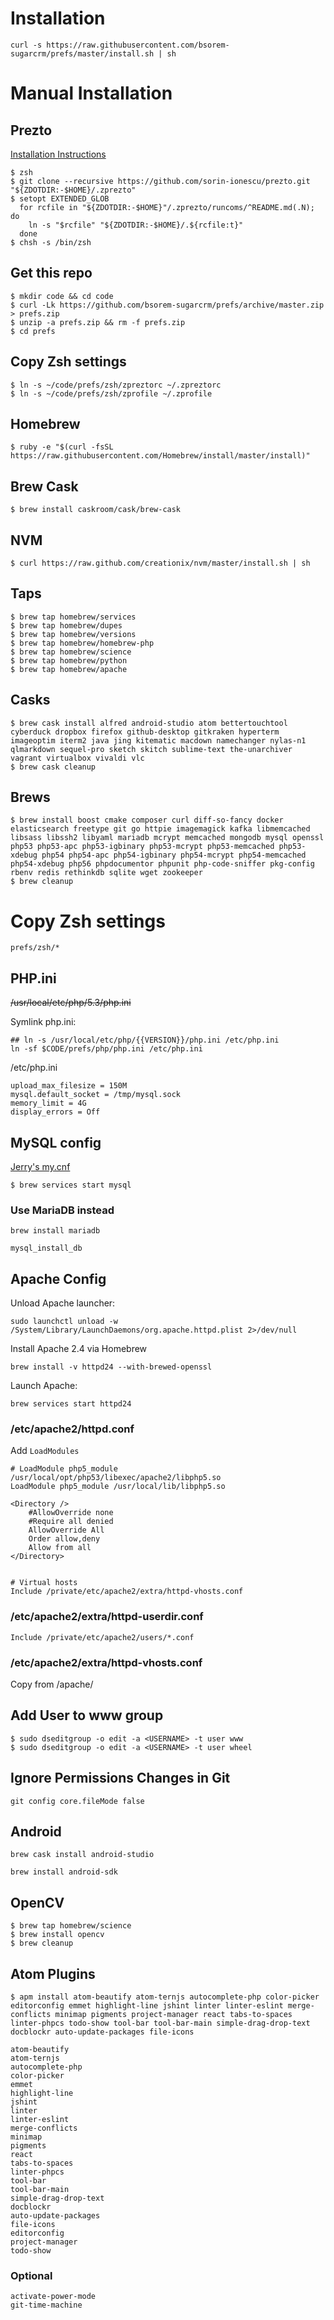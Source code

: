 # Installation

    curl -s https://raw.githubusercontent.com/bsorem-sugarcrm/prefs/master/install.sh | sh


# Manual Installation

## Prezto

[Installation Instructions](https://github.com/sorin-ionescu/prezto)

```
$ zsh
$ git clone --recursive https://github.com/sorin-ionescu/prezto.git "${ZDOTDIR:-$HOME}/.zprezto"
$ setopt EXTENDED_GLOB
  for rcfile in "${ZDOTDIR:-$HOME}"/.zprezto/runcoms/^README.md(.N); do
    ln -s "$rcfile" "${ZDOTDIR:-$HOME}/.${rcfile:t}"
  done
$ chsh -s /bin/zsh
```

## Get this repo

    $ mkdir code && cd code
    $ curl -Lk https://github.com/bsorem-sugarcrm/prefs/archive/master.zip > prefs.zip
    $ unzip -a prefs.zip && rm -f prefs.zip
    $ cd prefs

## Copy Zsh settings

    $ ln -s ~/code/prefs/zsh/zpreztorc ~/.zpreztorc
    $ ln -s ~/code/prefs/zsh/zprofile ~/.zprofile

## Homebrew

    $ ruby -e "$(curl -fsSL https://raw.githubusercontent.com/Homebrew/install/master/install)"

## Brew Cask

    $ brew install caskroom/cask/brew-cask

## NVM

    $ curl https://raw.github.com/creationix/nvm/master/install.sh | sh

## Taps

    $ brew tap homebrew/services
    $ brew tap homebrew/dupes
    $ brew tap homebrew/versions
    $ brew tap homebrew/homebrew-php
    $ brew tap homebrew/science
    $ brew tap homebrew/python
    $ brew tap homebrew/apache

## Casks

```
$ brew cask install alfred android-studio atom bettertouchtool cyberduck dropbox firefox github-desktop gitkraken hyperterm imageoptim iterm2 java jing kitematic macdown namechanger nylas-n1 qlmarkdown sequel-pro sketch skitch sublime-text the-unarchiver vagrant virtualbox vivaldi vlc
$ brew cask cleanup
```

## Brews

```
$ brew install boost cmake composer curl diff-so-fancy docker elasticsearch freetype git go httpie imagemagick kafka libmemcached libsass libssh2 libyaml mariadb mcrypt memcached mongodb mysql openssl php53 php53-apc php53-igbinary php53-mcrypt php53-memcached php53-xdebug php54 php54-apc php54-igbinary php54-mcrypt php54-memcached php54-xdebug php56 phpdocumentor phpunit php-code-sniffer pkg-config rbenv redis rethinkdb sqlite wget zookeeper
$ brew cleanup
```

# Copy Zsh settings

    prefs/zsh/*


## PHP.ini

<strike>/usr/local/etc/php/5.3/php.ini</strike>

Symlink php.ini:

    ## ln -s /usr/local/etc/php/{{VERSION}}/php.ini /etc/php.ini
    ln -sf $CODE/prefs/php/php.ini /etc/php.ini

/etc/php.ini

    upload_max_filesize = 150M
    mysql.default_socket = /tmp/mysql.sock
    memory_limit = 4G
    display_errors = Off

## MySQL config

[Jerry's my.cnf](https://gist.githubusercontent.com/geraldclark/b841b36807aa5b761530/raw/ff447b0f852dcf81635713075be0c51bf6a85f7b/.my.cnf)

    $ brew services start mysql

### Use MariaDB instead

`brew install mariadb`

`mysql_install_db`

## Apache Config

Unload Apache launcher:

`sudo launchctl unload -w /System/Library/LaunchDaemons/org.apache.httpd.plist 2>/dev/null`

Install Apache 2.4 via Homebrew

`brew install -v httpd24 --with-brewed-openssl`

Launch Apache:

`brew services start httpd24`

### /etc/apache2/httpd.conf

Add `LoadModules`

    # LoadModule php5_module /usr/local/opt/php53/libexec/apache2/libphp5.so
    LoadModule php5_module /usr/local/lib/libphp5.so

    <Directory />
        #AllowOverride none
        #Require all denied
        AllowOverride All
        Order allow,deny
        Allow from all
    </Directory>


    # Virtual hosts
    Include /private/etc/apache2/extra/httpd-vhosts.conf

### /etc/apache2/extra/httpd-userdir.conf

`Include /private/etc/apache2/users/*.conf`

### /etc/apache2/extra/httpd-vhosts.conf

Copy from /apache/


## Add User to www group

    $ sudo dseditgroup -o edit -a <USERNAME> -t user www
    $ sudo dseditgroup -o edit -a <USERNAME> -t user wheel


## Ignore Permissions Changes in Git

`git config core.fileMode false`

## Android

`brew cask install android-studio`

`brew install android-sdk`

## OpenCV

```
$ brew tap homebrew/science
$ brew install opencv
$ brew cleanup
```

## Atom Plugins

`$ apm install atom-beautify atom-ternjs autocomplete-php color-picker editorconfig emmet highlight-line jshint linter linter-eslint merge-conflicts minimap pigments project-manager react tabs-to-spaces linter-phpcs todo-show tool-bar tool-bar-main simple-drag-drop-text docblockr auto-update-packages file-icons`

```
atom-beautify
atom-ternjs
autocomplete-php
color-picker
emmet
highlight-line
jshint
linter
linter-eslint
merge-conflicts
minimap
pigments
react
tabs-to-spaces
linter-phpcs
tool-bar
tool-bar-main
simple-drag-drop-text
docblockr
auto-update-packages
file-icons
editorconfig
project-manager
todo-show
```

### Optional

```
activate-power-mode
git-time-machine
```
